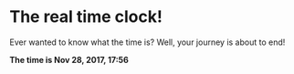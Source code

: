 # The real time clock!

Ever wanted to know what the time is? Well, your journey is about to end!

**The time is Nov 28, 2017, 17:56**